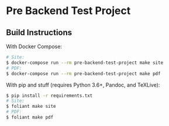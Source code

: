 #   Pre Backend Test Project

##  Build Instructions

With Docker Compose:

```bash
# Site:
$ docker-compose run --rm pre-backend-test-project make site
# PDF:
$ docker-compose run --rm pre-backend-test-project make pdf
```

With pip and stuff (requires Python 3.6+, Pandoc, and TeXLive):

```bash
$ pip install -r requirements.txt
# Site:
$ foliant make site
# PDF:
$ foliant make pdf
```
